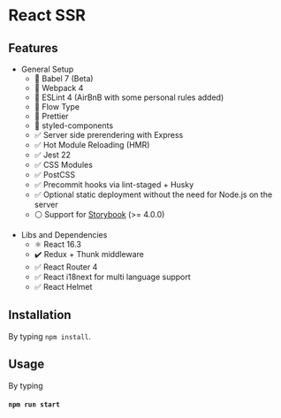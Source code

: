 # React SSR

## Features

- General Setup
  - 🎉 Babel 7 (Beta)
  - 🎉 Webpack 4
  - 🎉 ESLint 4 (AirBnB with some personal rules added)
  - 🎉 Flow Type
  - 🎉 Prettier
  - 💅 styled-components
  - ✅ Server side prerendering with Express
  - ✅ Hot Module Reloading (HMR)
  - ✅ Jest 22
  - ✅ CSS Modules
  - ✅ PostCSS
  - ✅ Precommit hooks via lint-staged + Husky
  - ✅ Optional static deployment without the need for Node.js on the server
  - ⚪ Support for [Storybook](https://storybook.js.org/) (>= 4.0.0)

* Libs and Dependencies
  - ⚛ React 16.3
  - ✔️ Redux + Thunk middleware
  - ✅ React Router 4
  - ✅ React i18next for multi language support
  - ✅ React Helmet

## Installation

By typing `npm install`.

## Usage

By typing

#### `npm run start`
